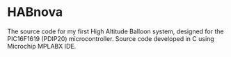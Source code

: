 # HABnova
The source code for my first High Altitude Balloon system, designed for the PIC16F1619 (PDIP20) microcontroller. Source code developed in C using Microchip MPLABX IDE.
